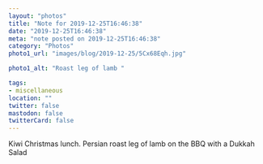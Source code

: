 ```yaml
---
layout: "photos"
title: "Note for 2019-12-25T16:46:38"
date: "2019-12-25T16:46:38"
meta: "note posted on 2019-12-25T16:46:38"
category: "Photos"
photo1_url: "images/blog/2019-12-25/5Cx68Eqh.jpg"

photo1_alt: "Roast leg of lamb "

tags:
- miscellaneous
location: ""
twitter: false
mastodon: false
twitterCard: false
---
```

Kiwi Christmas lunch. Persian roast leg of lamb on the BBQ with a Dukkah Salad
